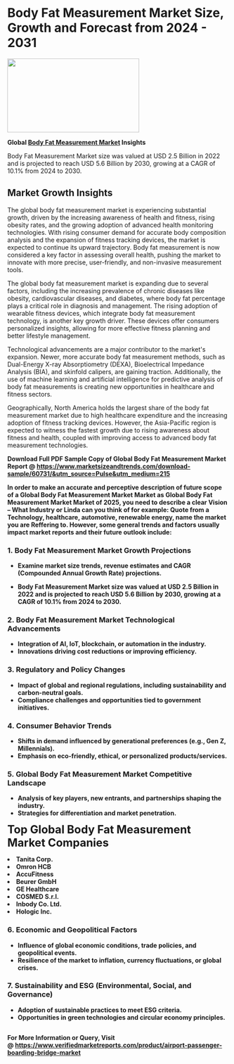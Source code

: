 <H1>Body Fat Measurement Market Size, Growth and Forecast from 2024 - 2031</H1><img class="aligncenter size-medium wp-image-584254" src="https://thirdeyenews.in/wp-content/uploads/2024/09/Global-Market-Research-300x168.jpeg" alt="" width="300" height="168" /><p><strong>Global&nbsp;<a href="https://www.marketsizeandtrends.com/download-sample/60731/&amp;utm_source=Pulse&amp;utm_medium=215">Body Fat Measurement Market</a> Insights</strong></p><p>Body Fat Measurement Market size was valued at USD 2.5 Billion in 2022 and is projected to reach USD 5.6 Billion by 2030, growing at a CAGR of 10.1% from 2024 to 2030.</p><p><h2>Market Growth Insights</h2> <p>The global body fat measurement market is experiencing substantial growth, driven by the increasing awareness of health and fitness, rising obesity rates, and the growing adoption of advanced health monitoring technologies. With rising consumer demand for accurate body composition analysis and the expansion of fitness tracking devices, the market is expected to continue its upward trajectory. Body fat measurement is now considered a key factor in assessing overall health, pushing the market to innovate with more precise, user-friendly, and non-invasive measurement tools.</p> <p><strong></strong></p> <p>The global body fat measurement market is expanding due to several factors, including the increasing prevalence of chronic diseases like obesity, cardiovascular diseases, and diabetes, where body fat percentage plays a critical role in diagnosis and management. The rising adoption of wearable fitness devices, which integrate body fat measurement technology, is another key growth driver. These devices offer consumers personalized insights, allowing for more effective fitness planning and better lifestyle management.</p> <p>Technological advancements are a major contributor to the market's expansion. Newer, more accurate body fat measurement methods, such as Dual-Energy X-ray Absorptiometry (DEXA), Bioelectrical Impedance Analysis (BIA), and skinfold calipers, are gaining traction. Additionally, the use of machine learning and artificial intelligence for predictive analysis of body fat measurements is creating new opportunities in healthcare and fitness sectors.</p> <p>Geographically, North America holds the largest share of the body fat measurement market due to high healthcare expenditure and the increasing adoption of fitness tracking devices. However, the Asia-Pacific region is expected to witness the fastest growth due to rising awareness about fitness and health, coupled with improving access to advanced body fat measurement technologies.</p> <p><strong></p><p><span class=""><strong>Download Full PDF Sample Copy of Global Body Fat Measurement Market Report</strong> @ <a href="https://www.marketsizeandtrends.com/download-sample/60731/&amp;utm_source=Pulse&amp;utm_medium=215" target="_blank">https://www.marketsizeandtrends.com/download-sample/60731/&amp;utm_source=Pulse&amp;utm_medium=215</a></span></p><p>In order to make an accurate and perceptive description of future scope of a Global&nbsp;Body Fat Measurement Market Market as Global&nbsp;Body Fat Measurement Market Market of 2025, you need to describe a clear Vision &ndash; What Industry or Linda can you think of for example: Quote from a Technology, healthcare, automotive, renewable energy, name the market you are Reffering to. However, some general trends and factors usually impact market reports and their future outlook include:</p><h3>1.&nbsp;<strong>Body Fat Measurement Market Growth Projections</strong></h3><ul><li>Examine market size trends, revenue estimates and CAGR (Compounded Annual Growth Rate) projections.</li><li><p>Body Fat Measurement Market size was valued at USD 2.5 Billion in 2022 and is projected to reach USD 5.6 Billion by 2030, growing at a CAGR of 10.1% from 2024 to 2030.</p></li></ul><h3>2.&nbsp;<strong>Body Fat Measurement Market Technological Advancements</strong></h3><ul><li>Integration of AI, IoT, blockchain, or automation in the industry.</li><li>Innovations driving cost reductions or improving efficiency.</li></ul><h3>3.&nbsp;<strong>Regulatory and Policy Changes</strong></h3><ul><li>Impact of global and regional regulations, including sustainability and carbon-neutral goals.</li><li>Compliance challenges and opportunities tied to government initiatives.</li></ul><h3>4.&nbsp;<strong>Consumer Behavior Trends</strong></h3><ul><li>Shifts in demand influenced by generational preferences (e.g., Gen Z, Millennials).</li><li>Emphasis on eco-friendly, ethical, or personalized products/services.</li></ul><h3>5.&nbsp;<strong>Global Body Fat Measurement Market Competitive Landscape</strong></h3><ul><li>Analysis of key players, new entrants, and partnerships shaping the industry.</li><li>Strategies for differentiation and market penetration.</li></ul><p data-pm-slice="1 1 []"><span style="color: inherit; font-family: inherit; font-size: 25px;">Top Global Body Fat Measurement Market Companies</span></p><div class="" data-test-id=""><p><li>Tanita Corp.</li><li> Omron HCB</li><li> AccuFitness</li><li> Beurer GmbH</li><li> GE Healthcare</li><li> COSMED S.r.l.</li><li> Inbody Co. Ltd.</li><li> Hologic Inc.</li></p></div><h3>6.&nbsp;<strong>Economic and Geopolitical Factors</strong></h3><ul><li>Influence of global economic conditions, trade policies, and geopolitical events.</li><li>Resilience of the market to inflation, currency fluctuations, or global crises.</li></ul><h3>7.&nbsp;<strong>Sustainability and ESG (Environmental, Social, and Governance)</strong></h3><ul><li>Adoption of sustainable practices to meet ESG criteria.</li><li>Opportunities in green technologies and circular economy principles.</li></ul><h2><strong style="font-size: 14px;">For More Information or Query, Visit @&nbsp;</strong><a style="background-color: #ffffff; font-size: 14px;" href="https://www.marketsizeandtrends.com/report/body-fat-measurement-market/" target="_blank">https://www.verifiedmarketreports.com/product/airport-passenger-boarding-bridge-market</a></h2>
